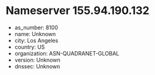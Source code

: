 # Nameserver 155.94.190.132

* as_number: 8100
* name: Unknown
* city: Los Angeles
* country: US
* organization: ASN-QUADRANET-GLOBAL
* version: Unknown
* dnssec: Unknown
